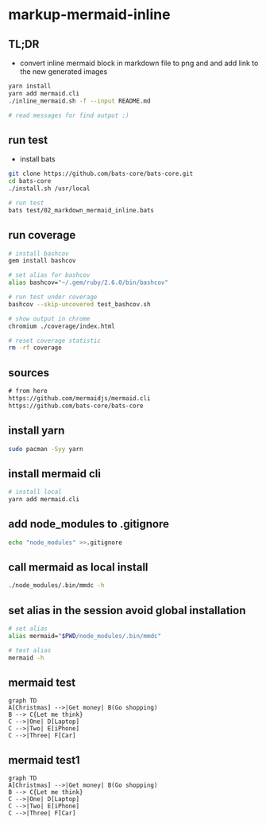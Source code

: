 # markup-mermaid-inline

## TL;DR

- convert inline mermaid block in markdown file to png and and add link to the new generated images

```bash
yarn install
yarn add mermaid.cli
./inline_mermaid.sh -f --input README.md

# read messages for find output :)

```

## run test

- install bats

```bash
git clone https://github.com/bats-core/bats-core.git
cd bats-core
./install.sh /usr/local

# run test
bats test/02_markdown_mermaid_inline.bats
```

## run coverage

```bash
# install bashcov
gem install bashcov

# set alias for bashcov
alias bashcov="~/.gem/ruby/2.6.0/bin/bashcov"

# run test under coverage
bashcov --skip-uncovered test_bashcov.sh

# show output in chrome
chromium ./coverage/index.html

# reset coverage statistic
rm -rf coverage

```


## sources

```txt sources
# from here
https://github.com/mermaidjs/mermaid.cli
https://github.com/bats-core/bats-core

```

## install yarn

```bash install_yarn
sudo pacman -Syy yarn
```

## install mermaid cli

```bash install
# install local
yarn add mermaid.cli
```

## add node_modules to .gitignore

```bash add_node_modules_to_gitignore
echo "node_modules" >>.gitignore
```

## call mermaid as local install

```bash call mermaid
./node_modules/.bin/mmdc -h
```

## set alias in the session avoid global installation

```bash set_alias
# set alias
alias mermaid="$PWD/node_modules/.bin/mmdc"

# test alias
mermaid -h
```

## mermaid test

```mermaid test_flowchart.mmd
graph TD
A[Christmas] -->|Get money| B(Go shopping)
B --> C{Let me think}
C -->|One| D[Laptop]
C -->|Two| E[iPhone]
C -->|Three| F[Car]
```

## mermaid test1

```mermaid test_flowchart1.mmd
graph TD
A[Christmas] -->|Get money| B(Go shopping)
B --> C{Let me think}
C -->|One| D[Laptop]
C -->|Two| E[iPhone]
C -->|Three| F[Car]
```
